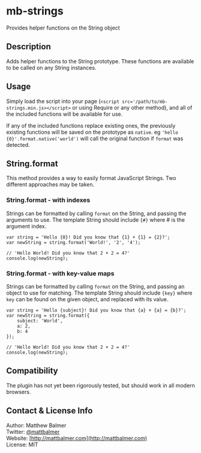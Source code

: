 mb-strings
============

Provides helper functions on the String object

## Description

Adds helper functions to the String prototype. These functions are available to be called on any String instances.

## Usage

Simply load the script into your page (`<script src='/path/to/mb-strings.min.js></script>` or using Require or any other method), and all of the included functions will be available for use.

If any of the included functions replace existing ones, the previously existing functions will be saved on the prototype as `native`. eg `'hello {0}'.format.native('world')` will call the original function if `format` was detected.

## String.format

This method provides a way to easily format JavaScript Strings. Two different approaches may be taken.

### String.format - with indexes

Strings can be formatted by calling `format` on the String, and passing the arguments to use. The template String should include `{#}` where # is the argument index.

    var string = 'Hello {0}! Did you know that {1} + {1} = {2}?';
    var newString = string.format('World!', '2', '4');

    // 'Hello World! Did you know that 2 + 2 = 4?'
    console.log(newString);

### String.format - with key-value maps

Strings can be formatted by calling `format` on the String, and passing an object to use for matching. The template String should include `{key}` where `key` can be found on the given object, and replaced with its value.

    var string = 'Hello {subject}! Did you know that {a} + {a} = {b}?';
    var newString = string.format({
        subject: 'World',
        a: 2,
        b: 4
    });

    // 'Hello World! Did you know that 2 + 2 = 4?'
    console.log(newString);

## Compatibility

The plugin has not yet been rigorously tested, but should work in all modern browsers.

## Contact & License Info

Author: Matthew Balmer  
Twitter: [@mattbalmer](http://twitter.com/mattbalmer)  
Website: [http://mattbalmer.com](http://mattbalmer.com)  
License: MIT

